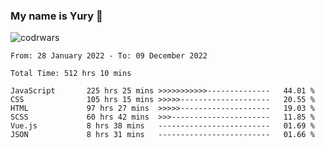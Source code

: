 ### My name is Yury 👋 
![codrwars](https://www.codewars.com/users/litury/badges/micro) 


<!--START_SECTION:waka-->

```text
From: 28 January 2022 - To: 09 December 2022

Total Time: 512 hrs 10 mins

JavaScript       225 hrs 25 mins >>>>>>>>>>>--------------   44.01 %
CSS              105 hrs 15 mins >>>>>--------------------   20.55 %
HTML             97 hrs 27 mins  >>>>>--------------------   19.03 %
SCSS             60 hrs 42 mins  >>>----------------------   11.85 %
Vue.js           8 hrs 38 mins   -------------------------   01.69 %
JSON             8 hrs 31 mins   -------------------------   01.66 %
```

<!--END_SECTION:waka-->

